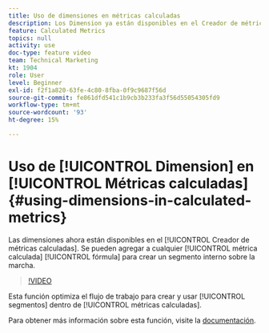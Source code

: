 ```yaml
---
title: Uso de dimensiones en métricas calculadas
description: Los Dimension ya están disponibles en el Creador de métricas calculadas. Se pueden agregar a cualquier fórmula de métrica calculada para crear un segmento interno sobre la marcha.
feature: Calculated Metrics
topics: null
activity: use
doc-type: feature video
team: Technical Marketing
kt: 1904
role: User
level: Beginner
exl-id: f2f1a820-63fe-4c80-8fba-0f9c9687f56d
source-git-commit: fe861dfd541c1b9cb3b233fa3f56d55054305fd9
workflow-type: tm+mt
source-wordcount: '93'
ht-degree: 15%

---
```


# Uso de [!UICONTROL Dimension] en [!UICONTROL Métricas calculadas] {#using-dimensions-in-calculated-metrics}

 Las dimensiones ahora están disponibles en el  [!UICONTROL Creador de métricas calculadas]. Se pueden agregar a cualquier [!UICONTROL métrica calculada] [!UICONTROL fórmula] para crear un segmento interno sobre la marcha.

>[!VIDEO](https://video.tv.adobe.com/v/23723/?quality=12)

Esta función optimiza el flujo de trabajo para crear y usar [!UICONTROL segmentos] dentro de [!UICONTROL métricas calculadas].

Para obtener más información sobre esta función, visite la [documentación](https://experienceleague.adobe.com/docs/analytics/components/calculated-metrics/calcmetric-workflow/cm-build-metrics.html?lang=en).
